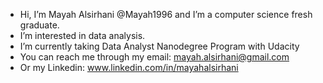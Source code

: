 - Hi, I’m Mayah Alsirhani @Mayah1996 and I’m a computer science fresh graduate.
- I’m interested in data analysis.
- I’m currently taking Data Analyst Nanodegree Program with Udacity
- You can reach me through my email: mayah.alsirhani@gmail.com 
- Or my Linkedin: www.linkedin.com/in/mayahalsirhani


<!---
Mayah1996/Mayah1996 is a ✨ special ✨ repository because its `README.md` (this file) appears on your GitHub profile.
You can click the Preview link to take a look at your changes.
--->
